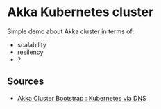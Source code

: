 # Akka Kubernetes cluster

Simple demo about Akka cluster in terms of:
- scalability
- resilency
- ?

## Sources
- [Akka Cluster Bootstrap : Kubernetes via DNS](https://doc.akka.io/docs/akka-management/current/bootstrap/kubernetes.html)
